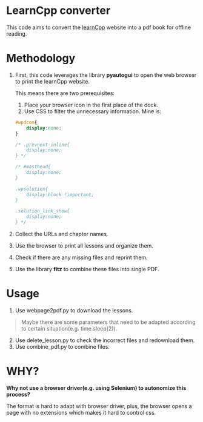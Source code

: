 # LearnCpp converter

This code aims to convert the [learnCpp](https://www.learncpp.com/) website into a pdf book for offline reading.

# Methodology

1. First, this code leverages the library **pyautogui** to open the web browser to print the learnCpp website.

   This means there are two prerequisites:

   1. Place your browser icon in the first place of the dock.
   2. Use CSS to filter the unnecessary information. Mine is:

   ```css
   #wpdcom{
       display:none;
   }
   
   /* .prevnext-inline{
       display:none;
   } */
   
   /* #masthead{
       display:none;
   }
   
   .wpsolution{
       display:block !important;
   }
   
   .solution_link_show{
       display:none;
   } */
   ```

2. Collect the URLs and chapter names.
3. Use the browser to print all lessons and organize them.
4. Check if there are any missing files and reprint them.
5. Use the library **fitz** to combine these files into single PDF.

# Usage

1. Use webpage2pdf.py to download the lessons.

> Maybe there are some parameters that need to be adapted according to certain situation(e.g. time.sleep(2)).

2. Use delete_lesson.py to check the incorrect files and redownload them.
3. Use combine_pdf.py to combine files.

# WHY?

**Why not use a browser driver(e.g. using Selenium) to autonomize this process?**

The format is hard to adapt with browser driver, plus, the browser opens a page with no extensions which makes it hard to control css.

